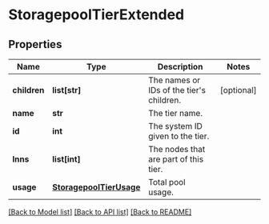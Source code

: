 # StoragepoolTierExtended

## Properties
Name | Type | Description | Notes
------------ | ------------- | ------------- | -------------
**children** | **list[str]** | The names or IDs of the tier&#39;s children. | [optional] 
**name** | **str** | The tier name. | 
**id** | **int** | The system ID given to the tier. | 
**lnns** | **list[int]** | The nodes that are part of this tier. | 
**usage** | [**StoragepoolTierUsage**](StoragepoolTierUsage.md) | Total pool usage. | 

[[Back to Model list]](../README.md#documentation-for-models) [[Back to API list]](../README.md#documentation-for-api-endpoints) [[Back to README]](../README.md)


